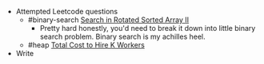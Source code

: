 - Attempted Leetcode questions
	- #binary-search [Search in Rotated Sorted Array II](https://leetcode.com/problems/search-in-rotated-sorted-array-ii)
		- Pretty hard honestly, you'd need to break it down into little binary search problem. Binary search is my achilles heel.
	- #heap [Total Cost to Hire K Workers](https://leetcode.com/problems/total-cost-to-hire-k-workers)
- Write